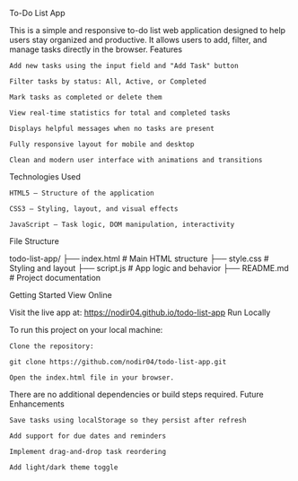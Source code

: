 To-Do List App

This is a simple and responsive to-do list web application designed to help users stay organized and productive. It allows users to add, filter, and manage tasks directly in the browser.
Features

    Add new tasks using the input field and "Add Task" button

    Filter tasks by status: All, Active, or Completed

    Mark tasks as completed or delete them

    View real-time statistics for total and completed tasks

    Displays helpful messages when no tasks are present

    Fully responsive layout for mobile and desktop

    Clean and modern user interface with animations and transitions

Technologies Used

    HTML5 – Structure of the application

    CSS3 – Styling, layout, and visual effects

    JavaScript – Task logic, DOM manipulation, interactivity

File Structure

todo-list-app/
├── index.html       # Main HTML structure
├── style.css        # Styling and layout
├── script.js        # App logic and behavior
├── README.md        # Project documentation

Getting Started
View Online

Visit the live app at:
https://nodir04.github.io/todo-list-app
Run Locally

To run this project on your local machine:

    Clone the repository:

    git clone https://github.com/nodir04/todo-list-app.git

    Open the index.html file in your browser.

There are no additional dependencies or build steps required.
Future Enhancements

    Save tasks using localStorage so they persist after refresh

    Add support for due dates and reminders

    Implement drag-and-drop task reordering

    Add light/dark theme toggle
